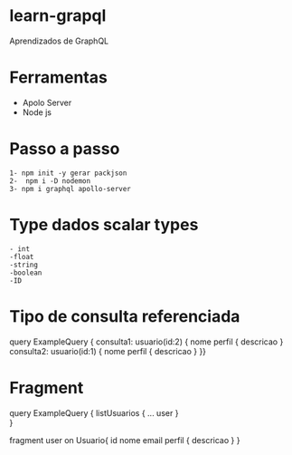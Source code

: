 # learn-grapql
Aprendizados de GraphQL

# Ferramentas
- Apolo Server
- Node js

# Passo a passo
    1- npm init -y gerar packjson
    2-  npm i -D nodemon
    3- npm i graphql apollo-server

# Type dados scalar types
    - int
    -float
    -string
    -boolean
    -ID
# Tipo de consulta referenciada
query ExampleQuery {
    consulta1: usuario(id:2) {
      nome
      perfil {
        descricao
      }
    consulta2: usuario(id:1) {
      nome
      perfil {
        descricao
      }
}}
# Fragment
query ExampleQuery {
  listUsuarios {
     ... user
  }  
}

fragment user on Usuario{
  id
  nome
  email
  perfil {
    descricao
  }
}